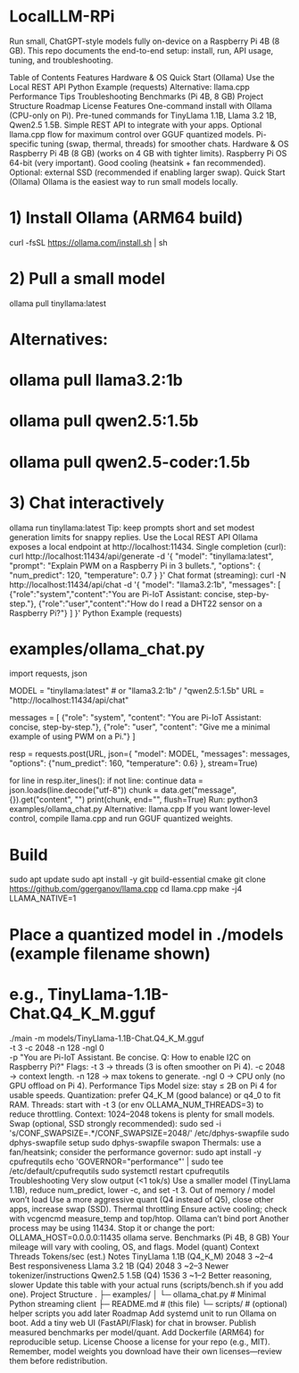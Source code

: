 # LocalLLM-RPi
Run small, ChatGPT-style models fully on-device on a Raspberry Pi 4B (8 GB). This repo documents the end-to-end setup: install, run, API usage, tuning, and troubleshooting.

Table of Contents
Features
Hardware & OS
Quick Start (Ollama)
Use the Local REST API
Python Example (requests)
Alternative: llama.cpp
Performance Tips
Troubleshooting
Benchmarks (Pi 4B, 8 GB)
Project Structure
Roadmap
License
Features
One-command install with Ollama (CPU-only on Pi).
Pre-tuned commands for TinyLlama 1.1B, Llama 3.2 1B, Qwen2.5 1.5B.
Simple REST API to integrate with your apps.
Optional llama.cpp flow for maximum control over GGUF quantized models.
Pi-specific tuning (swap, thermal, threads) for smoother chats.
Hardware & OS
Raspberry Pi 4B (8 GB) (works on 4 GB with tighter limits).
Raspberry Pi OS 64-bit (very important).
Good cooling (heatsink + fan recommended).
Optional: external SSD (recommended if enabling larger swap).
Quick Start (Ollama)
Ollama is the easiest way to run small models locally.
# 1) Install Ollama (ARM64 build)
curl -fsSL https://ollama.com/install.sh | sh

# 2) Pull a small model
ollama pull tinyllama:latest
# Alternatives:
# ollama pull llama3.2:1b
# ollama pull qwen2.5:1.5b
# ollama pull qwen2.5-coder:1.5b

# 3) Chat interactively
ollama run tinyllama:latest
Tip: keep prompts short and set modest generation limits for snappy replies.
Use the Local REST API
Ollama exposes a local endpoint at http://localhost:11434.
Single completion (curl):
curl http://localhost:11434/api/generate -d '{
  "model": "tinyllama:latest",
  "prompt": "Explain PWM on a Raspberry Pi in 3 bullets.",
  "options": {
    "num_predict": 120,
    "temperature": 0.7
  }
}'
Chat format (streaming):
curl -N http://localhost:11434/api/chat -d '{
  "model": "llama3.2:1b",
  "messages": [
    {"role":"system","content":"You are Pi-IoT Assistant: concise, step-by-step."},
    {"role":"user","content":"How do I read a DHT22 sensor on a Raspberry Pi?"}
  ]
}'
Python Example (requests)
# examples/ollama_chat.py
import requests, json

MODEL = "tinyllama:latest"  # or "llama3.2:1b" / "qwen2.5:1.5b"
URL = "http://localhost:11434/api/chat"

messages = [
    {"role": "system", "content": "You are Pi-IoT Assistant: concise, step-by-step."},
    {"role": "user", "content": "Give me a minimal example of using PWM on a Pi."}
]

resp = requests.post(URL, json={
    "model": MODEL,
    "messages": messages,
    "options": {"num_predict": 160, "temperature": 0.6}
}, stream=True)

for line in resp.iter_lines():
    if not line:
        continue
    data = json.loads(line.decode("utf-8"))
    chunk = data.get("message", {}).get("content", "")
    print(chunk, end="", flush=True)
Run:
python3 examples/ollama_chat.py
Alternative: llama.cpp
If you want lower-level control, compile llama.cpp and run GGUF quantized weights.
# Build
sudo apt update
sudo apt install -y git build-essential cmake
git clone https://github.com/ggerganov/llama.cpp
cd llama.cpp
make -j4 LLAMA_NATIVE=1

# Place a quantized model in ./models (example filename shown)
# e.g., TinyLlama-1.1B-Chat.Q4_K_M.gguf
./main -m models/TinyLlama-1.1B-Chat.Q4_K_M.gguf \
  -t 3 -c 2048 -n 128 -ngl 0 \
  -p "You are Pi-IoT Assistant. Be concise. Q: How to enable I2C on Raspberry Pi?"
Flags:
-t 3 → threads (3 is often smoother on Pi 4).
-c 2048 → context length.
-n 128 → max tokens to generate.
-ngl 0 → CPU only (no GPU offload on Pi 4).
Performance Tips
Model size: stay ≤ 2B on Pi 4 for usable speeds.
Quantization: prefer Q4_K_M (good balance) or q4_0 to fit RAM.
Threads: start with -t 3 (or env OLLAMA_NUM_THREADS=3) to reduce throttling.
Context: 1024–2048 tokens is plenty for small models.
Swap (optional, SSD strongly recommended):
sudo sed -i 's/CONF_SWAPSIZE=.*/CONF_SWAPSIZE=2048/' /etc/dphys-swapfile
sudo dphys-swapfile setup
sudo dphys-swapfile swapon
Thermals: use a fan/heatsink; consider the performance governor:
sudo apt install -y cpufrequtils
echo 'GOVERNOR="performance"' | sudo tee /etc/default/cpufrequtils
sudo systemctl restart cpufrequtils
Troubleshooting
Very slow output (<1 tok/s)
Use a smaller model (TinyLlama 1.1B), reduce num_predict, lower -c, and set -t 3.
Out of memory / model won’t load
Use a more aggressive quant (Q4 instead of Q5), close other apps, increase swap (SSD).
Thermal throttling
Ensure active cooling; check with vcgencmd measure_temp and top/htop.
Ollama can’t bind port
Another process may be using 11434. Stop it or change the port: OLLAMA_HOST=0.0.0.0:11435 ollama serve.
Benchmarks (Pi 4B, 8 GB)
Your mileage will vary with cooling, OS, and flags.
Model (quant)	Context	Threads	Tokens/sec (est.)	Notes
TinyLlama 1.1B (Q4_K_M)	2048	3	~2–4	Best responsiveness
Llama 3.2 1B (Q4)	2048	3	~2–3	Newer tokenizer/instructions
Qwen2.5 1.5B (Q4)	1536	3	~1–2	Better reasoning, slower
Update this table with your actual runs (scripts/bench.sh if you add one).
Project Structure
.
├─ examples/
│  └─ ollama_chat.py        # Minimal Python streaming client
├─ README.md                # (this file)
└─ scripts/                 # (optional) helper scripts you add later
Roadmap
 Add systemd unit to run Ollama on boot.
 Add a tiny web UI (FastAPI/Flask) for chat in browser.
 Publish measured benchmarks per model/quant.
 Add Dockerfile (ARM64) for reproducible setup.
License
Choose a license for your repo (e.g., MIT). Remember, model weights you download have their own licenses—review them before redistribution.
